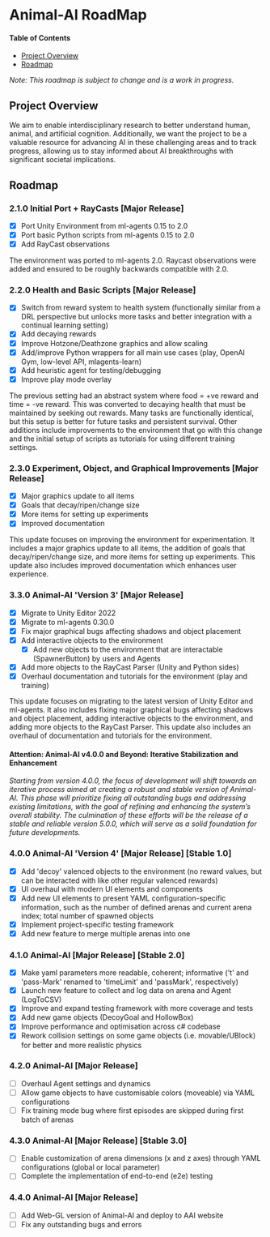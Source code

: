 # Animal-AI RoadMap

#### Table of Contents

* [Project Overview](#project-overview)
* [Roadmap](#roadmap)

_Note: This roadmap is subject to change and is a work in progress._

## Project Overview

We aim to enable interdisciplinary research to better understand human, animal, and artificial cognition. Additionally, we want the project to be a valuable resource for advancing AI in these challenging areas and to track progress, allowing us to stay informed about AI breakthroughs with significant societal implications.

## Roadmap

### 2.1.0 Initial Port + RayCasts [Major Release]

* [x] Port Unity Environment from ml-agents 0.15 to 2.0
* [x] Port basic Python scripts from ml-agents 0.15 to 2.0
* [x] Add RayCast observations

The environment was ported to ml-agents 2.0. Raycast observations were added and ensured to be roughly backwards compatible with 2.0.

### 2.2.0 Health and Basic Scripts [Major Release]

* [x] Switch from reward system to health system (functionally similar from a DRL perspective but unlocks more tasks and better integration with a continual learning setting)
* [x] Add decaying rewards
* [x] Improve Hotzone/Deathzone graphics and allow scaling
* [x] Add/improve Python wrappers for all main use cases (play, OpenAI Gym, low-level API, mlagents-learn)
* [x] Add heuristic agent for testing/debugging
* [x] Improve play mode overlay

The previous setting had an abstract system where food = +ve reward and time = -ve reward. This was converted to decaying health that must be maintained by seeking out rewards. Many tasks are functionally identical, but this setup is better for future tasks and persistent survival. Other additions include improvements to the environment that go with this change and the initial setup of scripts as tutorials for using different training settings.

### 2.3.0 Experiment, Object, and Graphical Improvements [Major Release]

* [x] Major graphics update to all items
* [x] Goals that decay/ripen/change size
* [x] More items for setting up experiments
* [x] Improved documentation

This update focuses on improving the environment for experimentation. It includes a major graphics update to all items, the addition of goals that decay/ripen/change size, and more items for setting up experiments. This update also includes improved documentation which enhances user experience.

### 3.3.0 Animal-AI 'Version 3' [Major Release]

* [x] Migrate to Unity Editor 2022
* [x] Migrate to ml-agents 0.30.0
* [x] Fix major graphical bugs affecting shadows and object placement
* [x] Add interactive objects to the environment
    - [x] Add new objects to the environment that are interactable (SpawnerButton) by users and Agents
* [x] Add more objects to the RayCast Parser (Unity and Python sides)
* [x] Overhaul documentation and tutorials for the environment (play and training)

This update focuses on migrating to the latest version of Unity Editor and ml-agents. It also includes fixing major graphical bugs affecting shadows and object placement, adding interactive objects to the environment, and adding more objects to the RayCast Parser. This update also includes an overhaul of documentation and tutorials for the environment.

#### Attention: Animal-AI v4.0.0 and Beyond: Iterative Stabilization and Enhancement

_Starting from version 4.0.0, the focus of development will shift towards an iterative process aimed at creating a robust and stable version of Animal-AI. This phase will prioritize fixing all outstanding bugs and addressing existing limitations, with the goal of refining and enhancing the system’s overall stability. The culmination of these efforts will be the release of a stable and reliable version 5.0.0, which will serve as a solid foundation for future developments._

### 4.0.0 Animal-AI 'Version 4' [Major Release] [Stable 1.0]

* [x] Add 'decoy' valenced objects to the environment (no reward values, but can be interacted with like other regular valenced rewards)
* [x] UI overhaul with modern UI elements and components
* [x] Add new UI elements to present YAML configuration-specific information, such as the number of defined arenas and current arena index; total number of spawned objects
* [x] Implement project-specific testing framework
* [x] Add new feature to merge multiple arenas into one

### 4.1.0 Animal-AI [Major Release] [Stable 2.0]

* [x] Make yaml parameters more readable, coherent; informative ('t' and 'pass-Mark' renamed to 'timeLimit' and 'passMark', respectively)
* [x] Launch new feature to collect and log data on arena and Agent (LogToCSV)
* [x] Improve and expand testing framework with more coverage and tests
* [x] Add new game objects (DecoyGoal and HollowBox)
* [x] Improve performance and optimisation across c# codebase
* [x] Rework collision settings on some game objects (i.e. movable/UBlock) for better and more realistic physics

### 4.2.0 Animal-AI [Major Release]

* [ ] Overhaul Agent settings and dynamics
* [ ] Allow game objects to have customisable colors (moveable) via YAML configurations
* [ ] Fix training mode bug where first episodes are skipped during first batch of arenas

### 4.3.0 Animal-AI [Major Release] [Stable 3.0]

* [ ] Enable customization of arena dimensions (x and z axes) through YAML configurations (global or local parameter)
* [ ] Complete the implementation of end-to-end (e2e) testing

### 4.4.0 Animal-AI [Major Release]

* [ ] Add Web-GL version of Animal-AI and deploy to AAI website
* [ ] Fix any outstanding bugs and errors